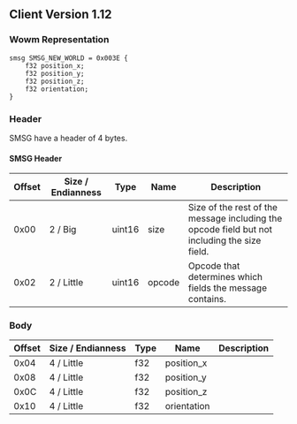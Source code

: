 ## Client Version 1.12

### Wowm Representation
```rust,ignore
smsg SMSG_NEW_WORLD = 0x003E {
    f32 position_x;
    f32 position_y;
    f32 position_z;
    f32 orientation;
}
```
### Header
SMSG have a header of 4 bytes.

#### SMSG Header
| Offset | Size / Endianness | Type   | Name   | Description |
| ------ | ----------------- | ------ | ------ | ----------- |
| 0x00   | 2 / Big           | uint16 | size   | Size of the rest of the message including the opcode field but not including the size field.|
| 0x02   | 2 / Little        | uint16 | opcode | Opcode that determines which fields the message contains.|
### Body
| Offset | Size / Endianness | Type | Name | Description |
| ------ | ----------------- | ---- | ---- | ----------- |
| 0x04 | 4 / Little | f32 | position_x |  |
| 0x08 | 4 / Little | f32 | position_y |  |
| 0x0C | 4 / Little | f32 | position_z |  |
| 0x10 | 4 / Little | f32 | orientation |  |
